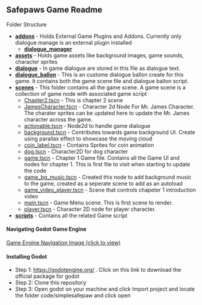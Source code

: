 ## Safepaws Game Readme

Folder Structure

- [**addons**](./addons/) - Holds External Game Plugins and Addons. Currently only dialogue manage is an external plugin installed
  - [**dialogue_manager**](./addons/dialogue_manager/)
- [**assets**](./assets/) - Holds game assets like background images, game sounds, character sprites
- [**dialogue**](./dialogue/) - In game dialogue are stored in this file as dialogue text.
- [**dialogue_ballon**](./dialogue_ballon/) - This is an custome dialogue ballon create for this game. It contains both the game scene file and dialogue ballon script.
- [**scenes**](./scenes/) - This folder contains all the game scene. A game scene is a collection of game node with associated game script
  - [Chapter2.tscn](./scenes/Chapter2.tscn) - This is chapter 2 scene
  - [JamesCharacter.tscn](./scenes/JamesCharacter.tscn) - Character 2d Node For Mr. James Character. The charater sprites can be updated here to update the Mr. James character across the game.
  - [actionable.tscn](./scenes/actionable.tscn) - Node2d to handle game dialogue
  - [background.tscn](./scenes/background.tscn) - Contributes towards game background UI. Create using parallax effect to showcase the moving cloud
  - [coin_label.tscn](./scenes/coin_label.tscn) - Contains Sprites for coin animation
  - [dog.tscn](./scenes/dog.tscn) - Character2D for dog character
  - [game.tscn](./scenes/game.tscn) - Chapter 1 Game file. Contains all the Game UI and nodes for chapter 1. This is first file to visit when starting to update the code
  - [game_bg_music.tscn](./scenes/game_bg_music.tscn) - Created this node to add background music to the game, created as a seperate scene to add as an autoload
  - [game_video_player.tscn](./scenes/game_video_player.tscn) - Scene that controls chapeter 1 introduction video
  - [main.tscn](./scenes/main.tscn) - Game Menu scene. This is first scene to render.
  - [player.tscn](./scenes/player.tscn) - Character 2D node for player character.
- [**scripts**](./scripts/) - Contains all the related Game script

#### Navigating Godot Game Engine

[Game Engine Navigation Image (click to view)](../../HelperFiles/Game%20Engine%20Navigation.png)

#### Installing Godot

- Step 1: https://godotengine.org/ . Click on this link to download the official package for godot
- Step 2: Clone this repository
- Step 3: Open godot on your machine and click Import project and locate the folder code/simplesafepaw and click open

